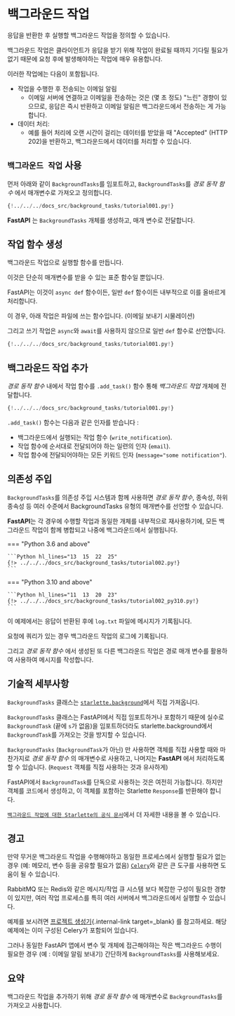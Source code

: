 # 백그라운드 작업

응답을 반환한 후 실행할 백그라운드 작업을 정의할 수 있습니다.

백그라운드 작업은 클라이언트가 응답을 받기 위해 작업이 완료될 때까지 기다릴 필요가 없기 때문에 요청 후에 발생해야하는 작업에 매우 유용합니다.

이러한 작업에는 다음이 포함됩니다.

* 작업을 수행한 후 전송되는 이메일 알림
    * 이메일 서버에 연결하고 이메일을 전송하는 것은 (몇 초 정도) "느린" 경향이 있으므로, 응답은 즉시 반환하고 이메일 알림은 백그라운드에서 전송하는 게 가능합니다.
* 데이터 처리:
    * 예를 들어 처리에 오랜 시간이 걸리는 데이터를 받았을 때 "Accepted" (HTTP 202)을 반환하고, 백그라운드에서 데이터를 처리할 수 있습니다.

## `백그라운드 작업` 사용

먼저 아래와 같이 `BackgroundTasks`를 임포트하고, `BackgroundTasks`를 _경로 동작 함수_ 에서 매개변수로 가져오고 정의합니다.

```Python hl_lines="1  13"
{!../../../docs_src/background_tasks/tutorial001.py!}
```

**FastAPI** 는 `BackgroundTasks` 개체를 생성하고, 매개 변수로 전달합니다.

## 작업 함수 생성

백그라운드 작업으로 실행할 함수를 만듭니다.

이것은 단순히 매개변수를 받을 수 있는 표준 함수일 뿐입니다.

FastAPI는 이것이 `async def` 함수이든, 일반 `def` 함수이든 내부적으로 이를 올바르게 처리합니다.

이 경우, 아래 작업은 파일에 쓰는 함수입니다. (이메일 보내기 시물레이션)

그리고 쓰기 작업은 `async`와 `await`를 사용하지 않으므로 일반 `def` 함수로 선언합니다.

```Python hl_lines="6-9"
{!../../../docs_src/background_tasks/tutorial001.py!}
```

## 백그라운드 작업 추가

_경로 동작 함수_ 내에서 작업 함수를 `.add_task()` 함수 통해 _백그라운드 작업_ 개체에 전달합니다.

```Python hl_lines="14"
{!../../../docs_src/background_tasks/tutorial001.py!}
```

`.add_task()` 함수는 다음과 같은 인자를 받습니다 :

- 백그라운드에서 실행되는 작업 함수 (`write_notification`).
- 작업 함수에 순서대로 전달되어야 하는 일련의 인자 (`email`).
- 작업 함수에 전달되어야하는 모든 키워드 인자 (`message="some notification"`).

## 의존성 주입

`BackgroundTasks`를 의존성 주입 시스템과 함께 사용하면 _경로 동작 함수_, 종속성, 하위 종속성 등 여러 수준에서 BackgroundTasks 유형의 매개변수를 선언할 수 있습니다.

**FastAPI**는 각 경우에 수행할 작업과 동일한 개체를 내부적으로 재사용하기에, 모든 백그라운드 작업이 함께 병합되고 나중에 백그라운드에서 실행됩니다.

=== "Python 3.6 and above"

    ```Python hl_lines="13  15  22  25"
    {!> ../../../docs_src/background_tasks/tutorial002.py!}
    ```

=== "Python 3.10 and above"

    ```Python hl_lines="11  13  20  23"
    {!> ../../../docs_src/background_tasks/tutorial002_py310.py!}
    ```

이 예제에서는 응답이 반환된 후에 `log.txt` 파일에 메시지가 기록됩니다.

요청에 쿼리가 있는 경우 백그라운드 작업의 로그에 기록됩니다.

그리고 _경로 동작 함수_ 에서 생성된 또 다른 백그라운드 작업은 경로 매개 변수를 활용하여 사용하여 메시지를 작성합니다.

## 기술적 세부사항

`BackgroundTasks` 클래스는 <a href="https://www.starlette.io/background/" class="external-link" target="_blank">`starlette.background`</a>에서 직접 가져옵니다.

`BackgroundTasks` 클래스는 FastAPI에서 직접 임포트하거나 포함하기 때문에 실수로 `BackgroundTask` (끝에 `s`가 없음)을 임포트하더라도 starlette.background에서 `BackgroundTask`를 가져오는 것을 방지할 수 있습니다.

`BackgroundTasks` (`BackgroundTask`가 아닌) 만 사용하면 객체를 직접 사용할 때와 마찬가지로 _경로 동작 함수_ 의 매개변수로 사용하고, 나머지는 **FastAPI** 에서 처리하도록 할 수 있습니다. (`Request` 객체를 직접 사용하는 것과 유사하게)

FastAPI에서 `BackgroundTask`를 단독으로 사용하는 것은 여전히 가능합니다. 하지만 객체를 코드에서 생성하고, 이 객체를 포함하는 Starlette `Response`를 반환해야 합니다.

<a href="https://www.starlette.io/background/" class="external-link" target="_blank">`백그라운드 작업에 대한 Starlette의 공식 문서`</a>에서 더 자세한 내용을 볼 수 있습니다.

## 경고

만약 무거운 백그라운드 작업을 수행해야하고 동일한 프로세스에서 실행할 필요가 없는 경우 (예: 메모리, 변수 등을 공유할 필요가 없음) <a href="https://docs.celeryq.dev" class="external-link" target="_blank">`Celery`</a>와 같은 큰 도구를 사용하면 도움이 될 수 있습니다.

RabbitMQ 또는 Redis와 같은 메시지/작업 큐 시스템 보다 복잡한 구성이 필요한 경향이 있지만, 여러 작업 프로세스를 특히 여러 서버에서 백그라운드에서 실행할 수 있습니다.

예제를 보시려면 [프로젝트 생성기](../project-generation.md){.internal-link target=\_blank} 를 참고하세요. 해당 예제에는 이미 구성된 Celery가 포함되어 있습니다.

그러나 동일한 FastAPI 앱에서 변수 및 개체에 접근해야햐는 작은 백그라운드 수행이 필요한 경우 (예 : 이메일 알림 보내기) 간단하게 `BackgroundTasks`를 사용해보세요.

## 요약

백그라운드 작업을 추가하기 위해 _경로 동작 함수_ 에 매개변수로 `BackgroundTasks`를 가져오고 사용합니다.
